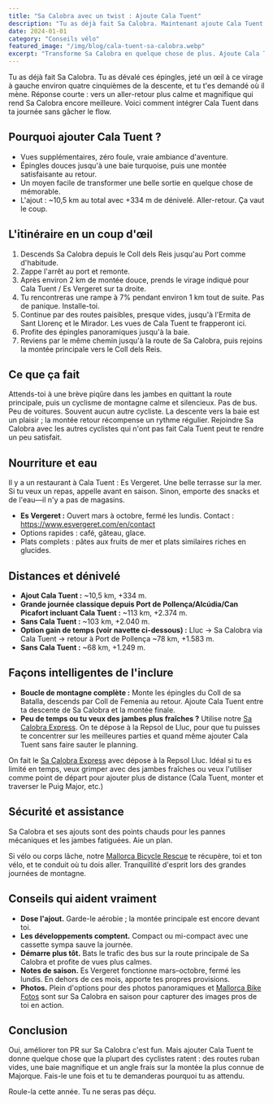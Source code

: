 ```yaml
---
title: "Sa Calobra avec un twist : Ajoute Cala Tuent"
description: "Tu as déjà fait Sa Calobra. Maintenant ajoute Cala Tuent pour des routes plus calmes, des vues époustouflantes et une vraie aventure."
date: 2024-01-01
category: "Conseils vélo"
featured_image: "/img/blog/cala-tuent-sa-calobra.webp"
excerpt: "Transforme Sa Calobra en quelque chose de plus. Ajoute Cala Tuent pour des routes vides, des baies turquoise et un angle frais sur la montée la plus connue de Majorque."
---
```


Tu as déjà fait Sa Calobra. Tu as dévalé ces épingles, jeté un œil à ce virage à gauche environ quatre cinquièmes de la descente, et tu t'es demandé où il mène. Réponse courte : vers un aller-retour plus calme et magnifique qui rend Sa Calobra encore meilleure. Voici comment intégrer Cala Tuent dans ta journée sans gâcher le flow.

## Pourquoi ajouter Cala Tuent ?

- Vues supplémentaires, zéro foule, vraie ambiance d'aventure.
- Épingles douces jusqu'à une baie turquoise, puis une montée satisfaisante au retour.
- Un moyen facile de transformer une belle sortie en quelque chose de mémorable.
- L'ajout : ~10,5 km au total avec +334 m de dénivelé. Aller-retour. Ça vaut le coup.

## L'itinéraire en un coup d'œil

1. Descends Sa Calobra depuis le Coll dels Reis jusqu'au Port comme d'habitude.
2. Zappe l'arrêt au port et remonte.
3. Après environ 2 km de montée douce, prends le virage indiqué pour Cala Tuent / Es Vergeret sur ta droite.
4. Tu rencontreras une rampe à 7% pendant environ 1 km tout de suite. Pas de panique. Installe-toi.
5. Continue par des routes paisibles, presque vides, jusqu'à l'Ermita de Sant Llorenç et le Mirador. Les vues de Cala Tuent te frapperont ici.
6. Profite des épingles panoramiques jusqu'à la baie.
7. Reviens par le même chemin jusqu'à la route de Sa Calobra, puis rejoins la montée principale vers le Coll dels Reis.

## Ce que ça fait

Attends-toi à une brève piqûre dans les jambes en quittant la route principale, puis un cyclisme de montagne calme et silencieux. Pas de bus. Peu de voitures. Souvent aucun autre cycliste. La descente vers la baie est un plaisir ; la montée retour récompense un rythme régulier. Rejoindre Sa Calobra avec les autres cyclistes qui n'ont pas fait Cala Tuent peut te rendre un peu satisfait.

## Nourriture et eau

Il y a un restaurant à Cala Tuent : Es Vergeret. Une belle terrasse sur la mer. Si tu veux un repas, appelle avant en saison. Sinon, emporte des snacks et de l'eau—il n'y a pas de magasins.

- **Es Vergeret :** Ouvert mars à octobre, fermé les lundis. Contact : <a href="https://www.esvergeret.com/en/contact" target="_blank">https://www.esvergeret.com/en/contact</a>
- Options rapides : café, gâteau, glace.
- Plats complets : pâtes aux fruits de mer et plats similaires riches en glucides.

## Distances et dénivelé

- **Ajout Cala Tuent :** ~10,5 km, +334 m.
- **Grande journée classique depuis Port de Pollença/Alcúdia/Can Picafort incluant Cala Tuent :** ~113 km, +2.374 m.
- **Sans Cala Tuent :** ~103 km, +2.040 m.
- **Option gain de temps (voir navette ci-dessous) :** Lluc → Sa Calobra via Cala Tuent → retour à Port de Pollença ~78 km, +1.583 m.
- **Sans Cala Tuent :** ~68 km, +1.249 m.

## Façons intelligentes de l'inclure

- **Boucle de montagne complète :** Monte les épingles du Coll de sa Batalla, descends par Coll de Femenia au retour. Ajoute Cala Tuent entre ta descente de Sa Calobra et la montée finale.
- **Peu de temps ou tu veux des jambes plus fraîches ?** Utilise notre <a href="https://mallorcacycleshuttle.company.site/products/Scheduled-Bike-Buses-c15728235" target="_blank">Sa Calobra Express</a>. On te dépose à la Repsol de Lluc, pour que tu puisses te concentrer sur les meilleures parties et quand même ajouter Cala Tuent sans faire sauter le planning.

On fait le <a href="https://mallorcacycleshuttle.company.site/products/Scheduled-Bike-Buses-c15728235" target="_blank">Sa Calobra Express</a> avec dépose à la Repsol Lluc. Idéal si tu es limité en temps, veux grimper avec des jambes fraîches ou veux l'utiliser comme point de départ pour ajouter plus de distance (Cala Tuent, monter et traverser le Puig Major, etc.)

## Sécurité et assistance

Sa Calobra et ses ajouts sont des points chauds pour les pannes mécaniques et les jambes fatiguées. Aie un plan.

Si vélo ou corps lâche, notre <a href="https://mallorcacycleshuttle.company.site/products/Rescue-&-Recovery-c15728236" target="_blank">Mallorca Bicycle Rescue</a> te récupère, toi et ton vélo, et te conduit où tu dois aller. Tranquillité d'esprit lors des grandes journées de montagne.

## Conseils qui aident vraiment

- **Dose l'ajout.** Garde-le aérobie ; la montée principale est encore devant toi.
- **Les développements comptent.** Compact ou mi-compact avec une cassette sympa sauve la journée.
- **Démarre plus tôt.** Bats le trafic des bus sur la route principale de Sa Calobra et profite de vues plus calmes.
- **Notes de saison.** Es Vergeret fonctionne mars–octobre, fermé les lundis. En dehors de ces mois, apporte tes propres provisions.
- **Photos.** Plein d'options pour des photos panoramiques et <a href="https://www.mallorcacyclingphotos.com/" target="_blank">Mallorca Bike Fotos</a> sont sur Sa Calobra en saison pour capturer des images pros de toi en action.

## Conclusion

Oui, améliorer ton PR sur Sa Calobra c'est fun. Mais ajouter Cala Tuent te donne quelque chose que la plupart des cyclistes ratent : des routes ruban vides, une baie magnifique et un angle frais sur la montée la plus connue de Majorque. Fais-le une fois et tu te demanderas pourquoi tu as attendu.

Roule-la cette année. Tu ne seras pas déçu.

